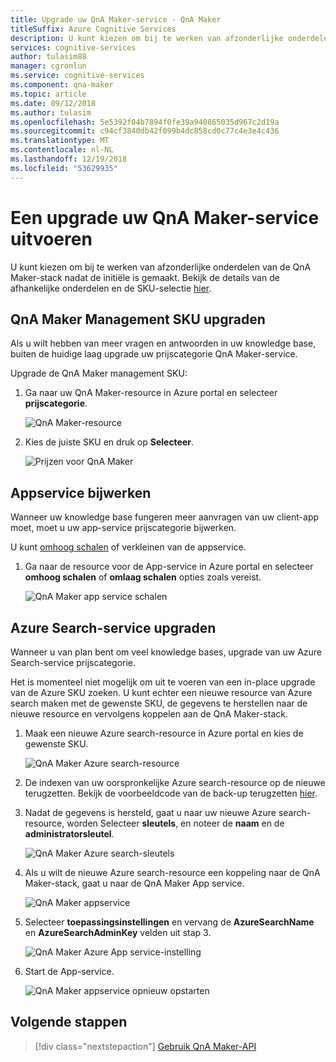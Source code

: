 ```yaml
---
title: Upgrade uw QnA Maker-service - QnA Maker
titleSuffix: Azure Cognitive Services
description: U kunt kiezen om bij te werken van afzonderlijke onderdelen van de QnA Maker-stack nadat de initiële is gemaakt.
services: cognitive-services
author: tulasim88
manager: cgronlun
ms.service: cognitive-services
ms.component: qna-maker
ms.topic: article
ms.date: 09/12/2018
ms.author: tulasim
ms.openlocfilehash: 5e5392f04b7894f0fe39a940865035d967c2d19a
ms.sourcegitcommit: c94cf3840db42f099b4dc858cd0c77c4e3e4c436
ms.translationtype: MT
ms.contentlocale: nl-NL
ms.lasthandoff: 12/19/2018
ms.locfileid: "53629935"
---
```

# <a name="upgrade-your-qna-maker-service"></a>Een upgrade uw QnA Maker-service uitvoeren
U kunt kiezen om bij te werken van afzonderlijke onderdelen van de QnA Maker-stack nadat de initiële is gemaakt. Bekijk de details van de afhankelijke onderdelen en de SKU-selectie [hier](https://aka.ms/qnamaker-docs-capacity).

## <a name="upgrade-qna-maker-management-sku"></a>QnA Maker Management SKU upgraden

Als u wilt hebben van meer vragen en antwoorden in uw knowledge base, buiten de huidige laag upgrade uw prijscategorie QnA Maker-service. 

Upgrade de QnA Maker management SKU:

1. Ga naar uw QnA Maker-resource in Azure portal en selecteer **prijscategorie**.

    ![QnA Maker-resource](../media/qnamaker-how-to-upgrade-qnamaker/qnamaker-resource.png)

2. Kies de juiste SKU en druk op **Selecteer**.

    ![Prijzen voor QnA Maker](../media/qnamaker-how-to-upgrade-qnamaker/qnamaker-pricing-page.png)

## <a name="upgrade-app-service"></a>Appservice bijwerken

 Wanneer uw knowledge base fungeren meer aanvragen van uw client-app moet, moet u uw app-service prijscategorie bijwerken.

U kunt [omhoog schalen](https://docs.microsoft.com/azure/app-service/web-sites-scale) of verkleinen van de appservice.

1. Ga naar de resource voor de App-service in Azure portal en selecteer **omhoog schalen** of **omlaag schalen** opties zoals vereist.

    ![QnA Maker app service schalen](../media/qnamaker-how-to-upgrade-qnamaker/qnamaker-appservice-scale.png)

## <a name="upgrade-azure-search-service"></a>Azure Search-service upgraden

Wanneer u van plan bent om veel knowledge bases, upgrade van uw Azure Search-service prijscategorie. 

Het is momenteel niet mogelijk om uit te voeren van een in-place upgrade van de Azure SKU zoeken. U kunt echter een nieuwe resource van Azure search maken met de gewenste SKU, de gegevens te herstellen naar de nieuwe resource en vervolgens koppelen aan de QnA Maker-stack.

1. Maak een nieuwe Azure search-resource in Azure portal en kies de gewenste SKU.

    ![QnA Maker Azure search-resource](../media/qnamaker-how-to-upgrade-qnamaker/qnamaker-azuresearch-new.png)

2. De indexen van uw oorspronkelijke Azure search-resource op de nieuwe terugzetten. Bekijk de voorbeeldcode van de back-up terugzetten [hier](https://github.com/pchoudhari/QnAMakerBackupRestore).

3. Nadat de gegevens is hersteld, gaat u naar uw nieuwe Azure search-resource, worden Selecteer **sleutels**, en noteer de **naam** en de **administratorsleutel**.

    ![QnA Maker Azure search-sleutels](../media/qnamaker-how-to-upgrade-qnamaker/qnamaker-azuresearch-keys.png)

4. Als u wilt de nieuwe Azure search-resource een koppeling naar de QnA Maker-stack, gaat u naar de QnA Maker App service.

    ![QnA Maker appservice](../media/qnamaker-how-to-upgrade-qnamaker/qnamaker-resource-list-appservice.png)

5. Selecteer **toepassingsinstellingen** en vervang de **AzureSearchName** en **AzureSearchAdminKey** velden uit stap 3.

    ![QnA Maker Azure App service-instelling](../media/qnamaker-how-to-upgrade-qnamaker/qnamaker-appservice-settings.png)

6. Start de App-service.

    ![QnA Maker appservice opnieuw opstarten](../media/qnamaker-how-to-upgrade-qnamaker/qnamaker-appservice-restart.png)

## <a name="next-steps"></a>Volgende stappen

> [!div class="nextstepaction"]
> [Gebruik QnA Maker-API](../Quickstarts/csharp.md)
